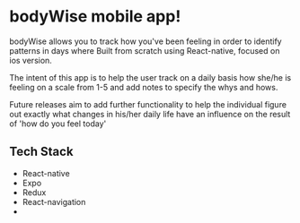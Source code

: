# bodyWise mobile app!  
bodyWise allows you to track how you've been feeling in order to identify patterns in days where 
Built from scratch using React-native, focused on ios version.  
  
The intent of this app is to help the user track on a daily basis how she/he is feeling on a scale from 1-5 and add notes to specify the whys and hows.  
  
Future releases aim to add further functionality to help the individual figure out exactly what changes in his/her daily life have an influence on the result of 'how do you feel today'

## Tech Stack  
- React-native  
- Expo  
- Redux  
- React-navigation  
- 